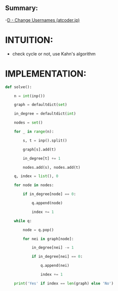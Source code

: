 ## Summary:
-[D - Change Usernames (atcoder.jp)](https://atcoder.jp/contests/abc285/tasks/abc285_d)

# INTUITION:
- check cycle or not, use Kahn's algorithm

# IMPLEMENTATION:
```python
def solve():

    n = int(inp())

    graph = defaultdict(set)

    in_degree = defaultdict(int)

    nodes = set()

    for _ in range(n):

        s, t = inp().split()

        graph[s].add(t)

        in_degree[t] += 1

        nodes.add(s), nodes.add(t)

    q, index = list(), 0

    for node in nodes:

        if in_degree[node] == 0:

            q.append(node)

            index += 1

    while q:

        node = q.pop()

        for nei in graph[node]:

            in_degree[nei] -= 1

            if in_degree[nei] == 0:

                q.append(nei)

                index += 1

    print('Yes' if index == len(graph) else 'No')
```
